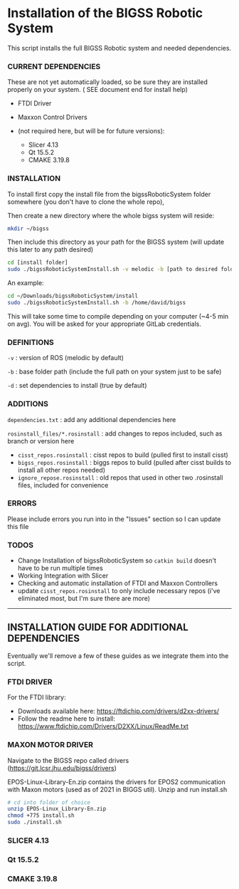

# Installation of the BIGSS Robotic System

This script installs the full BIGSS Robotic system and needed dependencies. 



### CURRENT DEPENDENCIES

These are not yet automatically loaded, so be sure they are installed properly on your system. ( SEE document end for install help)

* FTDI Driver

* Maxxon Control Drivers

* (not required here, but will be for future versions):

  *  Slicer 4.13
  * Qt 15.5.2
  * CMAKE 3.19.8

  

### INSTALLATION



To install first copy the install file from the bigssRoboticSystem folder somewhere (you don't have to clone the whole repo), 

Then create a new directory where the whole bigss system will reside:

```bash
mkdir ~/bigss
```

Then include this directory as your path for the BIGSS system (will update this later to any path desired)

```bash
cd [install folder]
sudo ./bigssRoboticSystemInstall.sh -v melodic -b [path to desired folder location] [-d true]
```

An example:

```bash
cd ~/Downloads/bigssRoboticSystem/install
sudo ./bigssRoboticSystemInstall.sh -b /home/david/bigss
```

This will take some time to compile depending on your computer (~4-5 min on avg).  You will be asked for your appropriate GitLab credentials.



### DEFINITIONS

`-v` : version of ROS (melodic by default)

`-b` : base folder path (include the full path on your system just to be safe)

`-d` : set dependencies to install (true by default)



### ADDITIONS

`dependencies.txt` : add any additional dependencies here

`rosinstall_files/*.rosinstall` : add changes to repos included, such as branch or version here

- `cisst_repos.rosinstall` : cisst repos to build  (pulled first to install cisst)
- `bigss_repos.rosinstall` : biggs repos to build (pulled after cisst builds to install all other repos needed)
- `ignore_repose.rosinstall` : old repos that used in other two .rosinstall files, included for convenience



### ERRORS

Please include errors you run into in the "Issues" section so I can update this file



### TODOS

* Change Installation of bigssRoboticSystem so `catkin build` doesn't have to be run multiple times
* Working Integration with Slicer
* Checking and automatic installation of FTDI and Maxxon Controllers
* update `cisst_repos.rosinstall` to only include necessary repos (i've eliminated most, but I'm sure there are more)



-----------------------------------------------------------------------------------------------------



## INSTALLATION GUIDE FOR ADDITIONAL DEPENDENCIES

Eventually we'll remove a few of these guides as we integrate them into the script.



### FTDI DRIVER

For the  FTDI library:

* Downloads available here: https://ftdichip.com/drivers/d2xx-drivers/
* Follow the readme here to install: https://www.ftdichip.com/Drivers/D2XX/Linux/ReadMe.txt



### MAXON MOTOR DRIVER

Navigate to the BIGSS repo called drivers (https://git.lcsr.jhu.edu/bigss/drivers)

EPOS-Linux-Library-En.zip contains the drivers for EPOS2 communication with Maxon motors (used as of 2021 in BIGGS util). Unzip and run install.sh

```bash
# cd into folder of choice
unzip EPOS-Linux_Library-En.zip
chmod +775 install.sh
sudo ./install.sh
```



### SLICER 4.13



### Qt 15.5.2



### CMAKE 3.19.8

